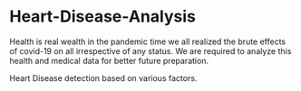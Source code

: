 # Heart-Disease-Analysis 

Health is real wealth in the pandemic time we all realized the brute effects of covid-19 on
all irrespective of any status. We are required to analyze this health and medical data for
better future preparation.

Heart Disease detection based on various factors.
